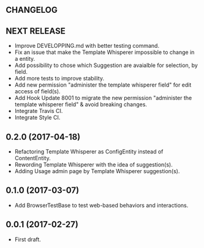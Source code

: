 CHANGELOG
---------

## NEXT RELEASE
 - Improve DEVELOPPING.md with better testing command.
 - Fix an issue that make the Template Whisperer impossible to change in a entity.
 - Add possibility to chose which Suggestion are avaialble for selection, by field.
 - Add more tests to improve stability.
 - Add new permission "administer the template whisperer field" for edit access of field(s).
 - Add Hook Update 8001 to migrate the new permission "administer the template whisperer field" & avoid breaking changes.
 - Integrate Travis CI.
 - Integrate Style CI.

## 0.2.0 (2017-04-18)
 - Refactoring Template Whisperer as ConfigEntity instead of ContentEntity.
 - Rewording Template Whisperer with the idea of suggestion(s).
 - Adding Usage admin page by Template Whisperer suggestion(s).

## 0.1.0 (2017-03-07)
 - Add BrowserTestBase to test web-based behaviors and interactions.

## 0.0.1 (2017-02-27)
 - First draft.
